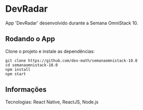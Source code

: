 # DevRadar
App 'DevRadar' desenvolvido durante a Semana OmniStack 10.

## Rodando o App
Clone o projeto e instale as dependências:

```
git clone https://github.com/dev-math/semanaomnistack-10.0
cd semanaomnistack-10.0
npm install
npm start
```

## Informações
Tecnologias: React Native, ReactJS, Node.js
